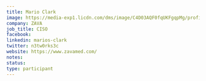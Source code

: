 ```yaml
---
title: Mario Clark
image: https://media-exp1.licdn.com/dms/image/C4D03AQF0fqUKFgqpMg/profile-displayphoto-shrink_400_400/0/1619679661036?e=1647475200&v=beta&t=cIGfc8hZsLlJYqql6WVOD9RZH5Tw8Q7D-VtDdfTn_sc
company: ZAVA
job_title: CISO
facebook:
linkedin: marios-clark
twitter: n3tw0rks3c
website: https://www.zavamed.com/
notes:
status: 
type: participant
---
```

